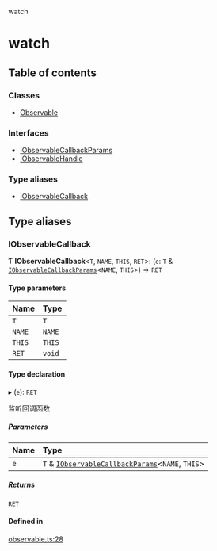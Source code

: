 watch

# watch

## Table of contents

### Classes

- [Observable](classes/Observable.md)

### Interfaces

- [IObservableCallbackParams](interfaces/IObservableCallbackParams.md)
- [IObservableHandle](interfaces/IObservableHandle.md)

### Type aliases

- [IObservableCallback](README.md#iobservablecallback)

## Type aliases

### IObservableCallback

Ƭ **IObservableCallback**<`T`, `NAME`, `THIS`, `RET`\>: (`e`: `T` & [`IObservableCallbackParams`](interfaces/IObservableCallbackParams.md)<`NAME`, `THIS`\>) => `RET`

#### Type parameters

| Name | Type |
| :------ | :------ |
| `T` | `T` |
| `NAME` | `NAME` |
| `THIS` | `THIS` |
| `RET` | `void` |

#### Type declaration

▸ (`e`): `RET`

监听回调函数

##### Parameters

| Name | Type |
| :------ | :------ |
| `e` | `T` & [`IObservableCallbackParams`](interfaces/IObservableCallbackParams.md)<`NAME`, `THIS`\> |

##### Returns

`RET`

#### Defined in

[observable.ts:28](https://github.com/xizher/nhz-utils/blob/cf515b8/src/watch/observable.ts#L28)
